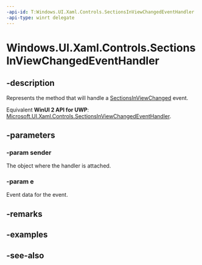 ```yaml
---
-api-id: T:Windows.UI.Xaml.Controls.SectionsInViewChangedEventHandler
-api-type: winrt delegate
---
```

<!-- Delegate syntax.
public delegate void SectionsInViewChangedEventHandler(System.Object sender, Windows.UI.Xaml.Controls.SectionsInViewChangedEventArgs e)
-->
# Windows.UI.Xaml.Controls.SectionsInViewChangedEventHandler

## -description
Represents the method that will handle a [SectionsInViewChanged](hub_sectionsinviewchanged.md) event.

Equivalent **WinUI 2 API for UWP**: [Microsoft.UI.Xaml.Controls.SectionsInViewChangedEventHandler](/windows/winui/api/microsoft.ui.xaml.controls.sectionsinviewchangedeventhandler).

## -parameters
### -param sender
The object where the handler is attached.

### -param e
Event data for the event.


## -remarks

## -examples

## -see-also
